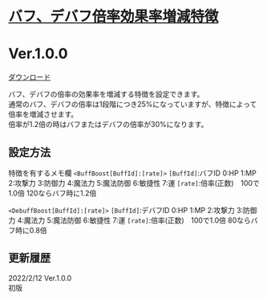 # [バフ、デバフ倍率効果率増減特徴](https://raw.githubusercontent.com/nuun888/MZ/master/NUUN_BuffBoost.js)
# Ver.1.0.0
[ダウンロード](https://raw.githubusercontent.com/nuun888/MZ/master/NUUN_BuffBoost.js)

バフ、デバフの倍率の効果率を増減する特徴を設定できます。  
通常のバフ、デバフの倍率は1段階につき25%になっていますが、特徴によって倍率を増減させます。  
倍率が1.2倍の時はバフまたはデバフの倍率が30%になります。  

## 設定方法
特徴を有するメモ欄
`<BuffBoost[BuffId]:[rate]>`
`[BuffId]`:バフID 0:HP 1:MP 2:攻撃力 3:防御力 4:魔法力 5:魔法防御 6:敏捷性 7:運
`[rate]`:倍率(正数)　100で1.0倍 120ならバフ時に1.2倍

`<DebuffBoost[BuffId]:[rate]>`
`[BuffId]`:デバフID 0:HP 1:MP 2:攻撃力 3:防御力 4:魔法力 5:魔法防御 6:敏捷性 7:運
`[rate]`:倍率(正数)　100で1.0倍 80ならバフ時に0.8倍

## 更新履歴
2022/2/12 Ver.1.0.0  
初版  
